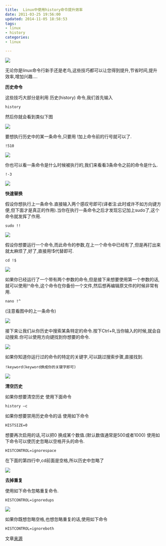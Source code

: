 ```yaml
---
title:  Linux中使用history命令提升效率
date: 2011-03-25 19:56:00
updated: 2014-11-05 18:58:53
tags: 
- linux
- history
categories: 
- linux

---
```

![](/usr/uploads/2011/03/25_01.png)

无论你是linux命令行新手还是老鸟,这些技巧都可以让您得到提升,节省时间,提升效率,增加兴趣....

**历史命令**


<!--more-->


这些技巧大部分是利用 历史(history) 命令,我们首先输入

    history

然后你就会看到类似下图

![](/usr/uploads/2011/03/25_02.png)

要想执行历史中的某一条命令,只要用 !加上命令前的行号就可以了.

    !510

![](/usr/uploads/2011/03/25_03.png)

你也可以看一条命令是什么时候被执行的,我们来看看3条命令之前的命令是什么.

    !-3

![](/usr/uploads/2011/03/25_04.png)

**快速替换**

假设你想执行上一条命令.直接输入两个感叹号即可(译者注:此时或许不如方向键方便,但下面才是真正的作用).当你在执行一条命令之后才发现忘记加上sudo了,这个命令就发挥了作用.

    sudo !!

![](/usr/uploads/2011/03/25_05.png)

假设你想要运行一个命令,而此命令的参数,在上一个命令中已经有了,但是再打出来就太麻烦了,好了,直接用!$代替即可.

    cd !$

![](/usr/uploads/2011/03/25_06.png)

如果你已经运行了一个带有两个参数的命令,但是接下来想要使用第一个参数的话,就可以使用!^命令,这个命令在你备份一个文件,然后想再编辑原文件的时候非常有用.

    nano !^

(注意看图中的上一条命令)

![](/usr/uploads/2011/03/25_07.png)

接下来让我们从你历史中搜索某条特定的命令.按下Ctrl+R,当你输入的时候,就会自动搜索.你可以使用方向键找到你想要的命令.

![](/usr/uploads/2011/03/25_08.png)

如果你知道你运行过的命令的特定的关键字,可以跳过搜索步骤,直接找到.

    !keyword(keyword换成你的关键字即可)

![](/usr/uploads/2011/03/25_09.png)

**清空历史**

如果你想要清空历史
使用下面命令

    history –c

如果你想要禁用历史命令的话 使用如下命令

    HISTSIZE=0

想要再次启用的话,可以把0 换成某个数值.(默认数值通常是500或者1000)
使用如下命令可以使历史忽略以空格开头的命令.

    HISTCONTROL=ignorespace

在下面的第四行中,cd前面是空格,所以历史中忽略了

![](/usr/uploads/2011/03/25_10.png)

**去掉重复**

使用如下命令忽略重复命令.

    HISTCONTROL=ignoredups

![](/usr/uploads/2011/03/25_10.png)

如果你既想忽略空格,也想忽略重复的话,使用如下命令

    HISTCONTROL=ignoreboth

文章[来源](http://www.howtogeek.com/howto/44997/how-to-use-bash-history-to-improve-your-command-line-productivity/)